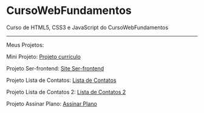 # CursoWebFundamentos
 Curso de HTML5, CSS3 e JavaScript do CursoWebFundamentos

---
Meus Projetos:

Mini Projeto: [Projeto currículo](https://lucass-ferreira.github.io/html-css_2/desafios/d002/curriculo2.0.html)

Projeto Ser-frontend: [Site Ser-frontend](https://lucass-ferreira.github.io/html-css_2/desafios/d003/index.html)

Projeto Lista de Contatos: [Lista de Contatos](https://lucass-ferreira.github.io/html-css_2/desafios/d004/index.html)

Projeto Lista de Contatos 2: [Lista de Contatos 2](https://lucass-ferreira.github.io/html-css_2/desafios/d005/index.html)

Projeto Assinar Plano: [Assinar Plano](https://lucass-ferreira.github.io/html-css_2/desafios/d006/index.html)